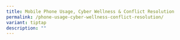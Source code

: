 ```yaml
---
title: Mobile Phone Usage, Cyber Wellness & Conflict Resolution
permalink: /phone-usage-cyber-wellness-conflict-resolution/
variant: tiptap
description: ""
---
```

